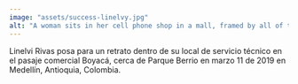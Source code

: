 ```yaml
---
image: "assets/success-linelvy.jpg"
alt: "A woman sits in her cell phone shop in a mall, framed by all of the products around her"
---
```

Linelvi Rivas posa para un retrato dentro de su local de servicio técnico en el pasaje comercial Boyacá, cerca de Parque Berrio en marzo 11 de 2019 en Medellín, Antioquia, Colombia.